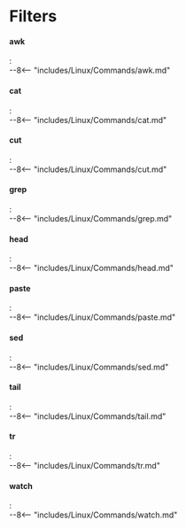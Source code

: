 # Filters

#### awk
:   
    --8<-- "includes/Linux/Commands/awk.md"

#### cat
:   
    --8<-- "includes/Linux/Commands/cat.md"

#### cut
:   
    --8<-- "includes/Linux/Commands/cut.md"

#### grep
:   
    --8<-- "includes/Linux/Commands/grep.md"

#### head
:   
    --8<-- "includes/Linux/Commands/head.md"

#### paste
:   
    --8<-- "includes/Linux/Commands/paste.md"

#### sed
:   
    --8<-- "includes/Linux/Commands/sed.md"

#### tail
:   
    --8<-- "includes/Linux/Commands/tail.md"

#### tr
:   
    --8<-- "includes/Linux/Commands/tr.md"

#### watch
:   
    --8<-- "includes/Linux/Commands/watch.md"
